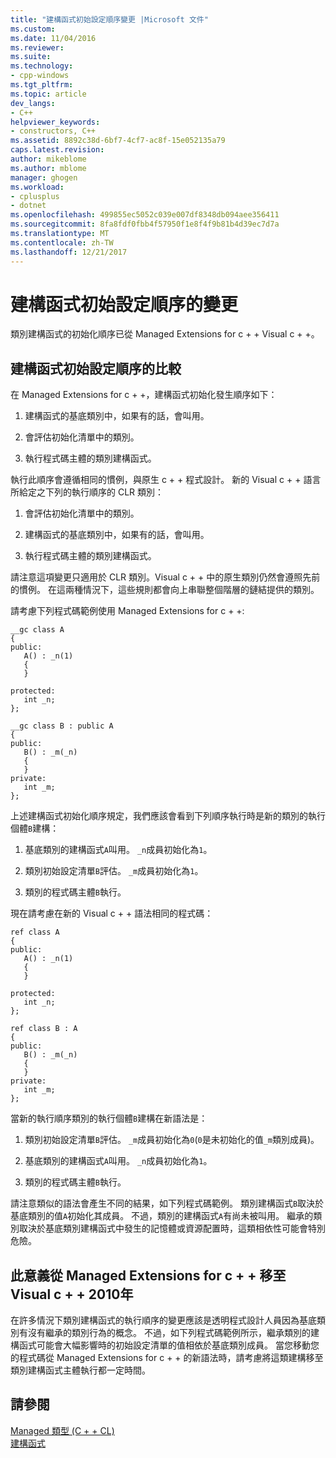```yaml
---
title: "建構函式初始設定順序變更 |Microsoft 文件"
ms.custom: 
ms.date: 11/04/2016
ms.reviewer: 
ms.suite: 
ms.technology:
- cpp-windows
ms.tgt_pltfrm: 
ms.topic: article
dev_langs:
- C++
helpviewer_keywords:
- constructors, C++
ms.assetid: 8892c38d-6bf7-4cf7-ac8f-15e052135a79
caps.latest.revision: 
author: mikeblome
ms.author: mblome
manager: ghogen
ms.workload:
- cplusplus
- dotnet
ms.openlocfilehash: 499855ec5052c039e007df8348db094aee356411
ms.sourcegitcommit: 8fa8fdf0fbb4f57950f1e8f4f9b81b4d39ec7d7a
ms.translationtype: MT
ms.contentlocale: zh-TW
ms.lasthandoff: 12/21/2017
---
```

# <a name="changes-in-constructor-initialization-order"></a>建構函式初始設定順序的變更
類別建構函式的初始化順序已從 Managed Extensions for c + + Visual c + +。  
  
## <a name="comparison-of-constructor-initialization-order"></a>建構函式初始設定順序的比較  
 在 Managed Extensions for c + +，建構函式初始化發生順序如下：  
  
1.  建構函式的基底類別中，如果有的話，會叫用。  
  
2.  會評估初始化清單中的類別。  
  
3.  執行程式碼主體的類別建構函式。  
  
 執行此順序會遵循相同的慣例，與原生 c + + 程式設計。 新的 Visual c + + 語言所給定之下列的執行順序的 CLR 類別：  
  
1.  會評估初始化清單中的類別。  
  
2.  建構函式的基底類別中，如果有的話，會叫用。  
  
3.  執行程式碼主體的類別建構函式。  
  
 請注意這項變更只適用於 CLR 類別。Visual c + + 中的原生類別仍然會遵照先前的慣例。 在這兩種情況下，這些規則都會向上串聯整個階層的鏈結提供的類別。  
  
 請考慮下列程式碼範例使用 Managed Extensions for c + +:  
  
```  
__gc class A  
{  
public:  
   A() : _n(1)  
   {  
   }  
  
protected:  
   int _n;  
};  
  
__gc class B : public A  
{  
public:  
   B() : _m(_n)  
   {  
   }  
private:  
   int _m;  
};  
```  
  
 上述建構函式初始化順序規定，我們應該會看到下列順序執行時是新的類別的執行個體`B`建構：  
  
1.  基底類別的建構函式`A`叫用。 `_n`成員初始化為`1`。  
  
2.  類別初始設定清單`B`評估。 `_m`成員初始化為`1`。  
  
3.  類別的程式碼主體`B`執行。  
  
 現在請考慮在新的 Visual c + + 語法相同的程式碼：  
  
```  
ref class A  
{  
public:  
   A() : _n(1)  
   {  
   }  
  
protected:  
   int _n;  
};  
  
ref class B : A  
{  
public:  
   B() : _m(_n)  
   {  
   }  
private:  
   int _m;  
};  
```  
  
 當新的執行順序類別的執行個體`B`建構在新語法是：  
  
1.  類別初始設定清單`B`評估。 `_m`成員初始化為`0`(`0`是未初始化的值`_m`類別成員)。  
  
2.  基底類別的建構函式`A`叫用。 `_n`成員初始化為`1`。  
  
3.  類別的程式碼主體`B`執行。  
  
 請注意類似的語法會產生不同的結果，如下列程式碼範例。 類別建構函式`B`取決於基底類別的值`A`初始化其成員。 不過，類別的建構函式`A`有尚未被叫用。 繼承的類別取決於基底類別建構函式中發生的記憶體或資源配置時，這類相依性可能會特別危險。  
  
## <a name="what-this-means-going-from-managed-extensions-for-c-to-visual-c-2010"></a>此意義從 Managed Extensions for c + + 移至 Visual c + + 2010年  
 在許多情況下類別建構函式的執行順序的變更應該是透明程式設計人員因為基底類別有沒有繼承的類別行為的概念。 不過，如下列程式碼範例所示，繼承類別的建構函式可能會大幅影響時的初始設定清單的值相依於基底類別成員。 當您移動您的程式碼從 Managed Extensions for c + + 的新語法時，請考慮將這類建構移至類別建構函式主體執行都一定時間。  
  
## <a name="see-also"></a>請參閱  
 [Managed 類型 (C + + CL)](../dotnet/managed-types-cpp-cl.md)   
 [建構函式](../cpp/constructors-cpp.md)   
 